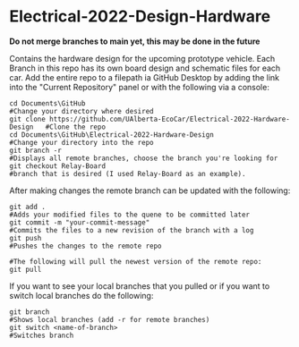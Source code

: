 # Electrical-2022-Design-Hardware

**Do not merge branches to main yet, this may be done in the future**

Contains the hardware design for the upcoming prototype vehicle.  Each Branch in this repo has its own board design and schematic files for each car.  Add the entire repo to a filepath ia GitHub Desktop by adding the link into the "Current Repository" panel or with the following via a console:

```
cd Documents\GitHub                                                            #Change your directory where desired
git clone https://github.com/UAlberta-EcoCar/Electrical-2022-Hardware-Design   #Clone the repo
cd Documents\GitHub\Electrical-2022-Hardware-Design                            #Change your directory into the repo
git branch -r                                                                  #Displays all remote branches, choose the branch you're looking for 
git checkout Relay-Board                                                       #branch that is desired (I used Relay-Board as an example).  
```
After making changes the remote branch can be updated with the following:
```
git add .                                                                      #Adds your modified files to the quene to be committed later
git commit -m "your-commit-message"                                          #Commits the files to a new revision of the branch with a log
git push                                                                       #Pushes the changes to the remote repo

#The following will pull the newest version of the remote repo:
git pull
```

If you want to see your local branches that you pulled or if you want to switch local branches do the following:

```
git branch                                                                     #Shows local branches (add -r for remote branches)
git switch <name-of-branch>                                                    #Switches branch
